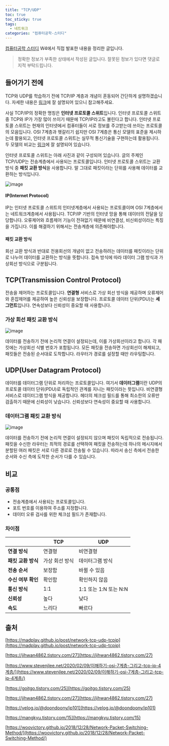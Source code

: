 ```yaml
---
title: "TCP/UDP"
toc: true
toc_sticky: true
tags:
  - 네트워크
categories: "컴퓨터공학-스터디"
---
```


[컴퓨터공학 스터디](https://www.notion.so/womencsstudyofdsm/WCD-Women-Computer-science-study-of-DSM-women-sport-club-318c9179f512495d917228c2b37da165) W4에서 직접 발표한 내용을 정리한 글입니다.



> 정확한 정보가 부족한 상태에서 작성된 글입니다. 잘못된 정보가 있다면 댓글로 지적 부탁드립니다.



## 들어가기 전에

TCP와 UDP를 학습하기 전에 TCP/IP 계층과 개념이 혼동되어 간단하게 설명하겠습니다. 자세한 내용은 [링크](https://jihwan4862.tistory.com/27)에 잘 설명되어 있으니 참고해주세요.

사실 TCP/IP의 정확한 명칭은 **인터넷 프로토콜 스위트**입니다. 인터넷 프로토콜 스위트 중 TCP와 IP가 가장 많이 쓰이기 때문에 TCP/IP라고도 불린다고 합니다. 인터넷 프로토콜 스위트는 현재의 인터넷에서 컴퓨터들이 서로 정보를 주고받는데 쓰이는 프로토콜의 모음입니다. OSI 7계층과 헷갈리기 쉽지만 OSI 7계층은 통신 모델의 표준을 제시하는데 활용되고, 인터넷 프로토콜 스위트는 실무적 통신기술을 구현하는데 활용됩니다. 두 모델의 비교는 [링크](http://blog.skby.net/osi-7-layer와-tcp-ip-비교/)에 잘 설명되어 있습니다. 

인터넷 프로토콜 스위트는 아래 사진과 같이 구성되어 있습니다. 글의 주제인 TCP/UDP는 전송계층에서 사용되는 프로토콜입니다. 인터넷 프로토콜 스위트는 교환방식 중 **패킷 교환 방식**을 사용합니다. 말 그대로 패킷이라는 단위를 사용해 데이터를 교환하는 방식입니다. 

![image](https://user-images.githubusercontent.com/45457678/81961332-2f64ba00-964d-11ea-9353-8635e95c14e3.png)

#### IP(Internet Protocol)

IP는 인터넷 프로토콜 스위트의 인터넷계층에서 사용되는 프로토콜이며 OSI 7계층에서는 네트워크계층에서 사용됩니다. TCP/IP 기반의 인터넷 망을 통해 데이터의 전달을 담당합니다. 오류제어와 흐름제어 기능이 전혀없기 때문에 비연결성, 비신뢰성이라는 특징을 가집니다. 이를 해결하기 위해서는 전송계층에 의존해야합니다.

#### 패킷 교환 방식

회선 교환 방식과 반대로 전용회선의 개념이 없고 전송하려는 데이터를 패킷이라는 단위로 나누어 데이터를 교환하는 방식을 뜻합니다. 접속 방식에 따라 데이터 그램 방식과 가상회선 방식으로 구분됩니다.



## TCP(Transmission Control Protocol)

전송을 제어하는 프로토콜입니다. **연결형** 서비스로 가상 회선 방식을 제공하며 오류제어와 혼잡제어를 제공하여 높은 신뢰성을 보장합니다. 프로토콜 데이터 단위(PDU)는 **세그먼트**입니다. 연속성보다 신뢰성이 중요할 때 사용합니다.

### 가상 회선 패킷 교환 방식

![image](https://user-images.githubusercontent.com/45457678/81964786-10b4f200-9652-11ea-8b7a-959f2ef4177e.png)

데이터를 전송하기 전에 논리적 연결이 설정되는데, 이를 가상회선이라고 합니다. 각 패킷에는 가상회선 식별 번호가 포함됩니다. 모든 패킷을 전송하면 가상회선이 해제되고, 패킷들은 전송된 순서대로 도착합니다. 라우터가 경로를 설정할 때만 라우팅합니다.



## UDP(User Datagram Protocol)

데이터를 데이터그램 단위로 처리하는 프로토콜입니다. 여기서 **데이터그램**이란 UDP의 프로토콜 데이터 단위(PDU)로 독립적인 관계를 지니는 패킷이라는 뜻입니다. 비연결형 서비스로 데이터그램 방식을 제공합니다. 헤더의 체크섬 필드를 통해 최소한의 오류만 검출하기 때문에 신뢰성이 낮습니다. 신뢰성보다 연속성이 중요할 때 사용합니다.

### 데이터그램 패킷 교환 방식

![image](https://user-images.githubusercontent.com/45457678/81964844-232f2b80-9652-11ea-9803-f9992d5af80c.png)

데이터를 전송하기 전에 논리적 연결이 설정되지 않으며 패킷이 독립적으로 전송됩니다. 패킷을 수신한 라우터는 최적의 경로를 선택하여 패킷을 전송하는데 하나의 메시지에서 분할된 여러 패킷은 서로 다른 경로로 전송될 수 있습니다. 따라서 송신 측에서 전송한 순서와 수신 측에 도착한 순서가 다를 수 있습니다.



## 비교

### 공통점

- 전송계층에서 사용되는 프로토콜입니다.
- 포트 번호를 이용하여 주소를 지정합니다.
- 데이터 오류 검사를 위한 체크섬 필드가 존재합니다.

### 차이점

|                    | TCP            | UDP                   |
| ------------------ | -------------- | --------------------- |
| **연결 방식**      | 연결형         | 비연결형              |
| **패킷 교환 방식** | 가상 회선 방식 | 데이터그램 방식       |
| **전송 순서**      | 보장함         | 바뀔 수 있음          |
| **수신 여부 확인** | 확인함         | 확인하지 않음         |
| **통신 방식**      | 1:1            | 1:1 또는 1:N 또는 N:N |
| **신뢰성**         | 높다           | 낮다                  |
| **속도**           | 느리다         | 빠르다                |



## 출처

[https://madplay.github.io/post/network-tcp-udp-tcpip](https://madplay.github.io/post/network-tcp-udp-tcpip)

[https://jihwan4862.tistory.com/27](https://jihwan4862.tistory.com/27)

[https://www.stevenjlee.net/2020/02/09/이해하기-osi-7계층-그리고-tcp-ip-4계층/](https://www.stevenjlee.net/2020/02/09/이해하기-osi-7계층-그리고-tcp-ip-4계층/)

[https://goitgo.tistory.com/25](https://goitgo.tistory.com/25)

[https://jihwan4862.tistory.com/27](https://jihwan4862.tistory.com/27)

[https://velog.io/@doondoony/ip101](https://velog.io/@doondoony/ip101)

[https://mangkyu.tistory.com/15](https://mangkyu.tistory.com/15)

[https://woovictory.github.io/2018/12/28/Network-Packet-Switching-Method/](https://woovictory.github.io/2018/12/28/Network-Packet-Switching-Method/)